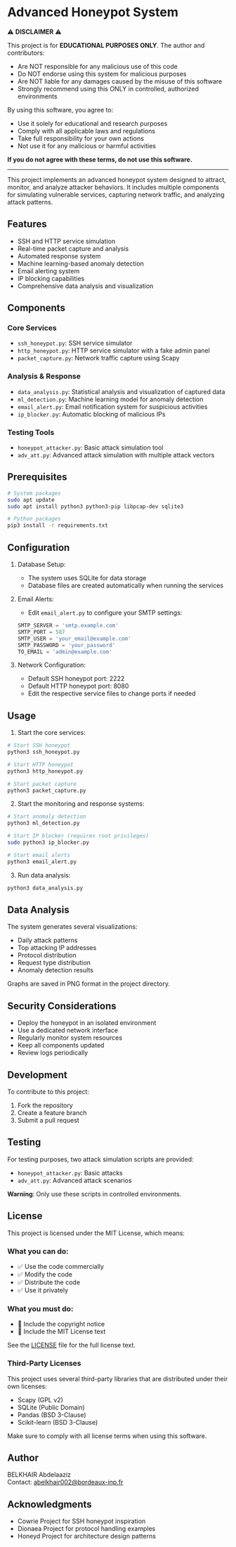 # Advanced Honeypot System

⚠️ **DISCLAIMER** ⚠️

This project is for **EDUCATIONAL PURPOSES ONLY**. The author and contributors:
- Are NOT responsible for any malicious use of this code
- Do NOT endorse using this system for malicious purposes
- Are NOT liable for any damages caused by the misuse of this software
- Strongly recommend using this ONLY in controlled, authorized environments

By using this software, you agree to:
- Use it solely for educational and research purposes
- Comply with all applicable laws and regulations
- Take full responsibility for your own actions
- Not use it for any malicious or harmful activities

**If you do not agree with these terms, do not use this software.**

---

This project implements an advanced honeypot system designed to attract, monitor, and analyze attacker behaviors. It includes multiple components for simulating vulnerable services, capturing network traffic, and analyzing attack patterns.

## Features

- SSH and HTTP service simulation
- Real-time packet capture and analysis
- Automated response system
- Machine learning-based anomaly detection
- Email alerting system
- IP blocking capabilities
- Comprehensive data analysis and visualization

## Components

### Core Services
- `ssh_honeypot.py`: SSH service simulator
- `http_honeypot.py`: HTTP service simulator with a fake admin panel
- `packet_capture.py`: Network traffic capture using Scapy

### Analysis & Response
- `data_analysis.py`: Statistical analysis and visualization of captured data
- `ml_detection.py`: Machine learning model for anomaly detection
- `email_alert.py`: Email notification system for suspicious activities
- `ip_blocker.py`: Automatic blocking of malicious IPs

### Testing Tools
- `honeypot_attacker.py`: Basic attack simulation tool
- `adv_att.py`: Advanced attack simulation with multiple attack vectors

## Prerequisites

```bash
# System packages
sudo apt update
sudo apt install python3 python3-pip libpcap-dev sqlite3

# Python packages
pip3 install -r requirements.txt
```

## Configuration

1. Database Setup:
   - The system uses SQLite for data storage
   - Database files are created automatically when running the services

2. Email Alerts:
   - Edit `email_alert.py` to configure your SMTP settings:
   ```python
   SMTP_SERVER = 'smtp.example.com'
   SMTP_PORT = 587
   SMTP_USER = 'your_email@example.com'
   SMTP_PASSWORD = 'your_password'
   TO_EMAIL = 'admin@example.com'
   ```

3. Network Configuration:
   - Default SSH honeypot port: 2222
   - Default HTTP honeypot port: 8080
   - Edit the respective service files to change ports if needed

## Usage

1. Start the core services:
```bash
# Start SSH honeypot
python3 ssh_honeypot.py

# Start HTTP honeypot
python3 http_honeypot.py

# Start packet capture
python3 packet_capture.py
```

2. Start the monitoring and response systems:
```bash
# Start anomaly detection
python3 ml_detection.py

# Start IP blocker (requires root privileges)
sudo python3 ip_blocker.py

# Start email alerts
python3 email_alert.py
```

3. Run data analysis:
```bash
python3 data_analysis.py
```

## Data Analysis

The system generates several visualizations:
- Daily attack patterns
- Top attacking IP addresses
- Protocol distribution
- Request type distribution
- Anomaly detection results

Graphs are saved in PNG format in the project directory.

## Security Considerations

- Deploy the honeypot in an isolated environment
- Use a dedicated network interface
- Regularly monitor system resources
- Keep all components updated
- Review logs periodically

## Development

To contribute to this project:
1. Fork the repository
2. Create a feature branch
3. Submit a pull request

## Testing

For testing purposes, two attack simulation scripts are provided:
- `honeypot_attacker.py`: Basic attacks
- `adv_att.py`: Advanced attack scenarios

**Warning**: Only use these scripts in controlled environments.

## License

This project is licensed under the MIT License, which means:

### What you can do:
- ✅ Use the code commercially
- ✅ Modify the code
- ✅ Distribute the code
- ✅ Use it privately

### What you must do:
- 📝 Include the copyright notice
- 📝 Include the MIT License text

See the [LICENSE](LICENSE) file for the full license text.

### Third-Party Licenses
This project uses several third-party libraries that are distributed under their own licenses:
- Scapy (GPL v2)
- SQLite (Public Domain)
- Pandas (BSD 3-Clause)
- Scikit-learn (BSD 3-Clause)

Make sure to comply with all license terms when using this software.

## Author

BELKHAIR Abdelaaziz  
Contact: abelkhair002@bordeaux-inp.fr

## Acknowledgments

- Cowrie Project for SSH honeypot inspiration
- Dionaea Project for protocol handling examples
- Honeyd Project for architecture design patterns
